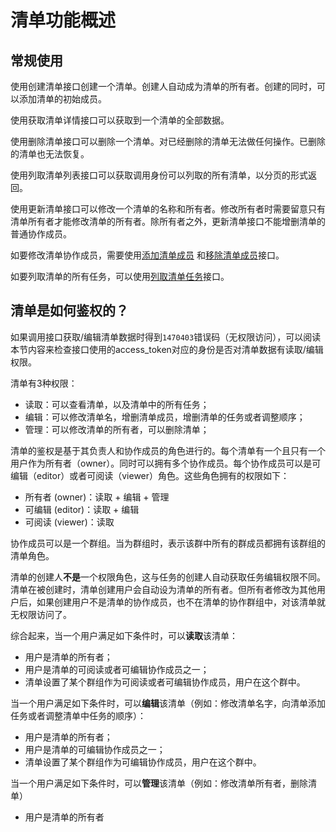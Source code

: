 # 清单功能概述

## 常规使用

使用创建清单接口创建一个清单。创建人自动成为清单的所有者。创建的同时，可以添加清单的初始成员。

使用获取清单详情接口可以获取到一个清单的全部数据。

使用删除清单接口可以删除一个清单。对已经删除的清单无法做任何操作。已删除的清单也无法恢复。

使用列取清单列表接口可以获取调用身份可以列取的所有清单，以分页的形式返回。

使用更新清单接口可以修改一个清单的名称和所有者。修改所有者时需要留意只有清单所有者才能修改清单的所有者。除所有者之外，更新清单接口不能增删清单的普通协作成员。

如要修改清单协作成员，需要使用[添加清单成员](/ssl:ttdoc:/uAjLw4CM/ukTMukTMukTM/task-v2/tasklist/add_members)
和[移除清单成员](/ssl:ttdoc:/uAjLw4CM/ukTMukTMukTM/task-v2/tasklist/remove_members)接口。

如要列取清单的所有任务，可以使用[列取清单任务](/ssl:ttdoc:/uAjLw4CM/ukTMukTMukTM/task-v2/tasklist/tasks)接口。

## 清单是如何鉴权的？

如果调用接口获取/编辑清单数据时得到`1470403`错误码（无权限访问），可以阅读本节内容来检查接口使用的access_token对应的身份是否对清单数据有读取/编辑权限。

清单有3种权限：

* 读取：可以查看清单，以及清单中的所有任务；
* 编辑：可以修改清单名，增删清单成员，增删清单的任务或者调整顺序；
* 管理：可以修改清单的所有者，可以删除清单；

清单的鉴权是基于其负责人和协作成员的角色进行的。每个清单有一个且只有一个用户作为所有者（owner）。同时可以拥有多个协作成员。每个协作成员可以是可编辑（editor）或者可阅读（viewer）角色。这些角色拥有的权限如下：

* 所有者 (owner)：读取 + 编辑 + 管理
* 可编辑 (editor)：读取 + 编辑
* 可阅读 (viewer)：读取

协作成员可以是一个群组。当为群组时，表示该群中所有的群成员都拥有该群组的清单角色。

清单的创建人**不是**一个权限角色，这与任务的创建人自动获取任务编辑权限不同。清单在被创建时，清单创建用户会自动设为清单的所有者。但所有者修改为其他用户后，如果创建用户不是清单的协作成员，也不在清单的协作群组中，对该清单就无权限访问了。

综合起来，当一个用户满足如下条件时，可以**读取**该清单：

* 用户是清单的所有者；
* 用户是清单的可阅读或者可编辑协作成员之一；
* 清单设置了某个群组作为可阅读或者可编辑协作成员，用户在这个群中。

当一个用户满足如下条件时，可以**编辑**该清单（例如：修改清单名字，向清单添加任务或者调整清单中任务的顺序）：

* 用户是清单的所有者；
* 用户是清单的可编辑协作成员之一；
* 清单设置了某个群组作为可编辑协作成员，用户在这个群中。

当一个用户满足如下条件时，可以**管理**该清单（例如：修改清单所有者，删除清单）

* 用户是清单的所有者
